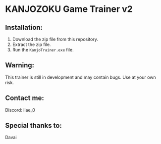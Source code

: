 # KANJOZOKU Game Trainer v2

## Installation:
1. Download the zip file from this repository.
2. Extract the zip file.
3. Run the `KanjoTrainer.exe` file.

## Warning:
This trainer is still in development and may contain bugs. Use at your own risk.

## Contact me:
Discord: ilae_0

## Special thanks to:
Davai